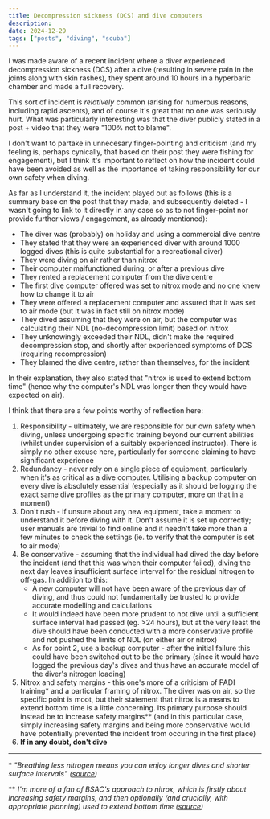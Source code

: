 ```yaml
---
title: Decompression sickness (DCS) and dive computers
description:
date: 2024-12-29
tags: ["posts", "diving", "scuba"]
---
```


I was made aware of a recent incident where a diver experienced decompression sickness (DCS) after a dive (resulting in severe pain in the joints along with skin rashes), they spent around 10 hours in a hyperbaric chamber and made a full recovery.

This sort of incident is _relatively_ common (arising for numerous reasons, including rapid ascents), and of course it's great that no one was seriously hurt. What was particularly interesting was that the diver publicly stated in a post + video that they were "100% not to blame".

I don't want to partake in unnecesary finger-pointing and criticism (and my feeling is, perhaps cynically, that based on their post they were fishing for engagement), but I think it's important to reflect on how the incident could have been avoided as well as the importance of taking responsibility for our own safety when diving.

As far as I understand it, the incident played out as follows (this is a summary base on the post that they made, and subsequently deleted - I wasn't going to link to it directly in any case so as to not finger-point nor provide further views / engagement, as already mentioned):

- The diver was (probably) on holiday and using a commercial dive centre
- They stated that they were an experienced diver with around 1000 logged dives (this is quite substantial for a recreational diver)
- They were diving on air rather than nitrox
- Their computer malfunctioned during, or after a previous dive
- They rented a replacement computer from the dive centre
- The first dive computer offered was set to nitrox mode and no one knew how to change it to air
- They were offered a replacement computer and assured that it was set to air mode (but it was in fact still on nitrox mode)
- They dived assuming that they were on air, but the computer was calculating their NDL (no-decompression limit) based on nitrox
- They unknowingly exceeded their NDL, didn't make the required decompression stop, and shortly after experienced symptoms of DCS (requiring recompression)
- They blamed the dive centre, rather than themselves, for the incident

In their explanation, they also stated that "nitrox is used to extend bottom time" (hence why the computer's NDL was longer then they would have expected on air).

I think that there are a few points worthy of reflection here:

1. Responsibility - ultimately, we are responsible for our own safety when diving, unless undergoing specific training beyond our current abilities (whilst under supervision of a suitably experienced instructor). There is simply no other excuse here, particularly for someone claiming to have significant experience
2. Redundancy - never rely on a single piece of equipment, particularly when it's as critical as a dive computer. Utilising a backup computer on every dive is absolutely essential (especially as it should be logging the exact same dive profiles as the primary computer, more on that in a moment)
3. Don't rush - if unsure about any new equipment, take a moment to understand it before diving with it. Don't assume it is set up correctly; user manuals are trivial to find online and it needn't take more than a few minutes to check the settings (ie. to verify that the computer is set to air mode)
4. Be conservative - assuming that the individual had dived the day before the incident (and that this was when their computer failed), diving the next day leaves insufficient surface interval for the residual nitrogen to off-gas. In addition to this:
   * A new computer will not have been aware of the previous day of diving, and thus could not fundamentally be trusted to provide accurate modelling and calculations
   * It would indeed have been more prudent to not dive until a sufficient surface interval had passed (eg. >24 hours), but at the very least the dive should have been conducted with a more conservative profile and not pushed the limits of NDL (on either air or nitrox)
   * As for point 2, use a backup computer - after the initial failure this could have been switched out to be the primary (since it would have logged the previous day's dives and thus have an accurate model of the diver's nitrogen loading)
5. Nitrox and safety margins - this one's more of a criticism of PADI training* and a particular framing of nitrox. The diver was on air, so the specific point is moot, but their statement that nitrox is a means to extend bottom time is a little concerning. Its primary purpose should instead be to increase safety margins** (and in this particular case, simply increasing safety margins and being more conservative would have potentially prevented the incident from occuring in the first place)
6. **If in any doubt, don't dive**

***

\* _"Breathing less nitrogen means you can enjoy longer dives and shorter surface intervals" ([source](https://store.padi.com/en-uk/courses/enriched-air-diver/p/60468-1B2C/))_

\** _I'm more of a fan of BSAC's approach to nitrox, which is firstly about increasing safety margins, and then optionally (and crucially, with appropriate planning) used to extend bottom time ([source](https://www.bsac.com/document/nitrox-workshop-ocean-diver-level-instructor-manual/nitrox-workshop-ocean-diver-level-im.pdf/))_
